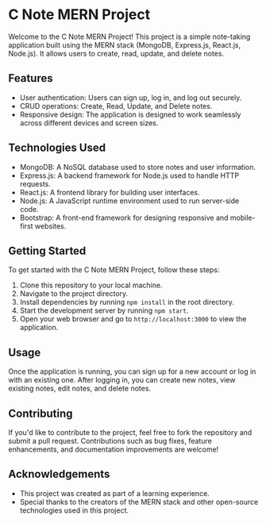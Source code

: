# C Note MERN Project

Welcome to the C Note MERN Project! This project is a simple note-taking application built using the MERN stack (MongoDB, Express.js, React.js, Node.js). It allows users to create, read, update, and delete notes.

## Features

- User authentication: Users can sign up, log in, and log out securely.
- CRUD operations: Create, Read, Update, and Delete notes.
- Responsive design: The application is designed to work seamlessly across different devices and screen sizes.

## Technologies Used

- MongoDB: A NoSQL database used to store notes and user information.
- Express.js: A backend framework for Node.js used to handle HTTP requests.
- React.js: A frontend library for building user interfaces.
- Node.js: A JavaScript runtime environment used to run server-side code.
- Bootstrap: A front-end framework for designing responsive and mobile-first websites.

## Getting Started

To get started with the C Note MERN Project, follow these steps:

1. Clone this repository to your local machine.
2. Navigate to the project directory.
3. Install dependencies by running `npm install` in the root directory.
4. Start the development server by running `npm start`.
5. Open your web browser and go to `http://localhost:3000` to view the application.

## Usage

Once the application is running, you can sign up for a new account or log in with an existing one. After logging in, you can create new notes, view existing notes, edit notes, and delete notes.

## Contributing

If you'd like to contribute to the project, feel free to fork the repository and submit a pull request. Contributions such as bug fixes, feature enhancements, and documentation improvements are welcome!


## Acknowledgements

- This project was created as part of a learning experience.
- Special thanks to the creators of the MERN stack and other open-source technologies used in this project.
